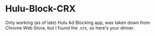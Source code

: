 # Hulu-Block-CRX
Only working (as of late) Hulu Ad Blocking app, was taken down from Chrome Web Store, but I found the .crx, so here's your dinner.
